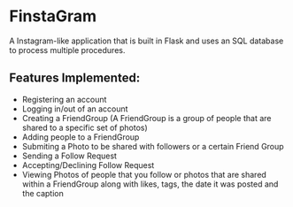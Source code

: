 # FinstaGram

A Instagram-like application that is built in Flask and uses an SQL database to process multiple procedures.

## Features Implemented:
* Registering an account 
* Logging in/out of an account
* Creating a FriendGroup (A FriendGroup is a group of people that are shared to a specific set of photos)
* Adding people to a FriendGroup
* Submiting a Photo to be shared with followers or a certain Friend Group
* Sending a Follow Request
* Accepting/Declining Follow Request
* Viewing Photos of people that you follow or photos that are shared within a FriendGroup along with likes, tags, the date it was posted and the caption
